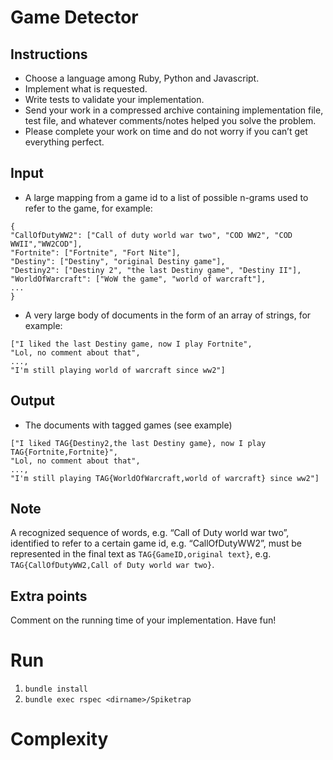 # Game Detector

## Instructions
- Choose a language among Ruby, Python and Javascript.
- Implement what is requested.
- Write tests to validate your implementation.
- Send your work in a compressed archive containing implementation file, test file, and
whatever comments/notes helped you solve the problem.
- Please complete your work on time and do not worry if you can’t get everything perfect.
## Input
- A large mapping from a game id to a list of possible n-grams used to refer to the game,
for example:
```
{
"CallOfDutyWW2": ["Call of duty world war two", "COD WW2", "COD WWII","WW2COD"],
"Fortnite": ["Fortnite", "Fort Nite"],
"Destiny": ["Destiny", "original Destiny game"],
"Destiny2": ["Destiny 2", "the last Destiny game", "Destiny II"],
"WorldOfWarcraft": ["WoW the game", "world of warcraft"],
...
}
```
-  A very large body of documents in the form of an array of strings, for example:
```
["I liked the last Destiny game, now I play Fortnite",
"Lol, no comment about that",
...,
"I'm still playing world of warcraft since ww2"]
```

## Output
- The documents with tagged games (see example)
```
["I liked TAG{Destiny2,the last Destiny game}, now I play TAG{Fortnite,Fortnite}",
"Lol, no comment about that",
...,
"I'm still playing TAG{WorldOfWarcraft,world of warcraft} since ww2"]
```

## Note

A recognized sequence of words, e.g. “Call of Duty world war two”, identified to refer to a certain
game id, e.g. “CallOfDutyWW2”, must be represented in the final text as `TAG{GameID,original text}`, e.g. `TAG{CallOfDutyWW2,Call of Duty world war two}`.

## Extra points
Comment on the running time of your implementation.
Have fun!

# Run
1. `bundle install`
2.  `bundle exec rspec <dirname>/Spiketrap`

# Complexity

